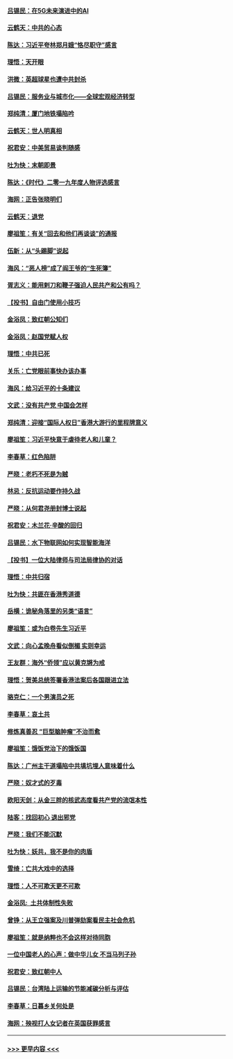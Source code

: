 #### [吕锡民：在5G未来演进中的AI](../pages/nsc993/n11730010.md?t=12190322) 
#### [云鹤天：中共的心态](../pages/nsc993/n11729906.md?t=12190322) 
#### [陈达：习近平夸林郑月娥“恪尽职守”感言](../pages/nsc993/n11729881.md?t=12190322) 
#### [理悟：天开眼](../pages/nsc993/n11729699.md?t=12190322) 
#### [洪微：英超球星也遭中共封杀](../pages/nsc993/n11727243.md?t=12190322) 
#### [吕锡民：服务业与城市化——全球宏观经济转型](../pages/nsc993/n11725845.md?t=12190322) 
#### [郑纯清：厦门地铁塌陷吟](../pages/nsc993/n11725813.md?t=12190322) 
#### [云鹤天：世人明真相](../pages/nsc993/n11725621.md?t=12190322) 
#### [祝君安：中美贸易谈判随感](../pages/nsc993/n11725609.md?t=12190322) 
#### [吐为快：末朝即景](../pages/nsc993/n11723365.md?t=12190322) 
#### [陈达：《时代》二零一九年度人物评选感言](../pages/nsc993/n11723337.md?t=12190322) 
#### [海网：正告张晓明们](../pages/nsc993/n11723228.md?t=12190322) 
#### [云鹤天：退党](../pages/nsc993/n11723056.md?t=12190322) 
#### [廖祖笙：有关“回去和他们再谈谈”的通报](../pages/nsc993/n11722442.md?t=12190322) 
#### [伍新：从“头踢脚”说起](../pages/nsc993/n11722429.md?t=12190322) 
#### [海风：“恶人榜”成了阎王爷的“生死簿”](../pages/nsc993/n11722272.md?t=12190322) 
#### [胥志义：能用剌刀和鞭子强迫人民共产和公有吗？](../pages/nsc993/n11720569.md?t=12190322) 
#### [【投书】自由门使用小技巧](../pages/nsc993/n11720180.md?t=12190322) 
#### [金浴凤：致红朝公知们](../pages/nsc993/n11720563.md?t=12190322) 
#### [金浴凤：赵国党赋人权](../pages/nsc993/n11720533.md?t=12190322) 
#### [理悟：中共已死](../pages/nsc993/n11720233.md?t=12190322) 
#### [关乐：亡党眼前事快办该办事](../pages/nsc993/n11719160.md?t=12190322) 
#### [海风：给习近平的十条建议](../pages/nsc993/n11717616.md?t=12190322) 
#### [文武：没有共产党 中国会怎样](../pages/nsc993/n11717584.md?t=12190322) 
#### [郑纯清：迎接“国际人权日”香港大游行的里程牌意义](../pages/nsc993/n11717417.md?t=12190322) 
#### [廖祖笙：习近平快意于虐待老人和儿童？](../pages/nsc993/n11715313.md?t=12190322) 
#### [李春草：红色陷阱](../pages/nsc993/n11715029.md?t=12190322) 
#### [严晓：老朽不死是为贼](../pages/nsc993/n11712910.md?t=12190322) 
#### [林忌：反抗运动要作持久战](../pages/nsc993/n11712623.md?t=12190322) 
#### [严晓：从何君尧册封博士说起](../pages/nsc993/n11712465.md?t=12190322) 
#### [祝君安：木兰花·辛酸的回归](../pages/nsc993/n11712381.md?t=12190322) 
#### [吕锡民：水下物联网如何实现智能海洋](../pages/nsc993/n11711158.md?t=12190322) 
#### [【投书】一位大陆律师与司法局律协的对话](../pages/nsc993/n11709675.md?t=12190322) 
#### [理悟：中共归宿](../pages/nsc993/n11710059.md?t=12190322) 
#### [吐为快：共匪在香港秀道德](../pages/nsc993/n11709979.md?t=12190322) 
#### [岳横：诡秘角落里的另类“语言”](../pages/nsc993/n11709792.md?t=12190322) 
#### [廖祖笙：或为白卷先生习近平](../pages/nsc993/n11708330.md?t=12190322) 
#### [文武：向心孟晚舟看似倒楣 实则幸运](../pages/nsc993/n11708236.md?t=12190322) 
#### [王友群：海外“侨领”应以黄克锵为戒](../pages/nsc993/n11706176.md?t=12190322) 
#### [理悟：贺美总统签署香港法案后各国跟进立法](../pages/nsc993/n11706853.md?t=12190322) 
#### [骆克仁：一个男演员之死](../pages/nsc993/n11706677.md?t=12190322) 
#### [李春草：哀土共](../pages/nsc993/n11706255.md?t=12190322) 
#### [修炼真善忍 “巨型脑肿瘤”不治而愈](../pages/nsc993/n11705340.md?t=12190322) 
#### [廖祖笙：饿饭党治下的饿饭国](../pages/nsc993/n11705085.md?t=12190322) 
#### [陈达：广州主干道塌陷中共填坑埋人意味着什么](../pages/nsc993/n11705046.md?t=12190322) 
#### [严晓：奴才式的歹毒](../pages/nsc993/n11704826.md?t=12190322) 
#### [欧阳天剑：从金三胖的核武态度看共产党的流氓本性](../pages/nsc993/n11702238.md?t=12190322) 
#### [陆客：找回初心 退出邪党](../pages/nsc993/n11702213.md?t=12190322) 
#### [严晓：我们不能沉默](../pages/nsc993/n11702110.md?t=12190322) 
#### [吐为快：妖共，我不是你的肉盾](../pages/nsc993/n11701366.md?t=12190322) 
#### [雪绮：亡共大戏中的选择](../pages/nsc993/n11699922.md?t=12190322) 
#### [理悟：人不可欺天更不可欺](../pages/nsc993/n11699657.md?t=12190322) 
#### [金浴凤:  土共体制性失败](../pages/nsc993/n11699361.md?t=12190322) 
#### [曾铮：从王立强案及川普弹劾案看民主社会危机](../pages/nsc993/n11699318.md?t=12190322) 
#### [廖祖笙：就是纳粹也不会这样对待同胞](../pages/nsc993/n11697658.md?t=12190322) 
#### [一位中国老人的心声：做中华儿女 不当马列子孙](../pages/nsc993/n11697525.md?t=12190322) 
#### [祝君安：致红朝中人](../pages/nsc993/n11697518.md?t=12190322) 
#### [吕锡民：台湾陆上运输的节能减碳分析与评估](../pages/nsc993/n11694983.md?t=12190322) 
#### [李春草：日暮乡关何处是](../pages/nsc993/n11694805.md?t=12190322) 
#### [海网：殃视打人女记者在英国获罪感言](../pages/nsc993/n11693832.md?t=12190322) 

----
#### [ >>> 更早内容 <<< ](../indexes/nsc993-earlier.md)
